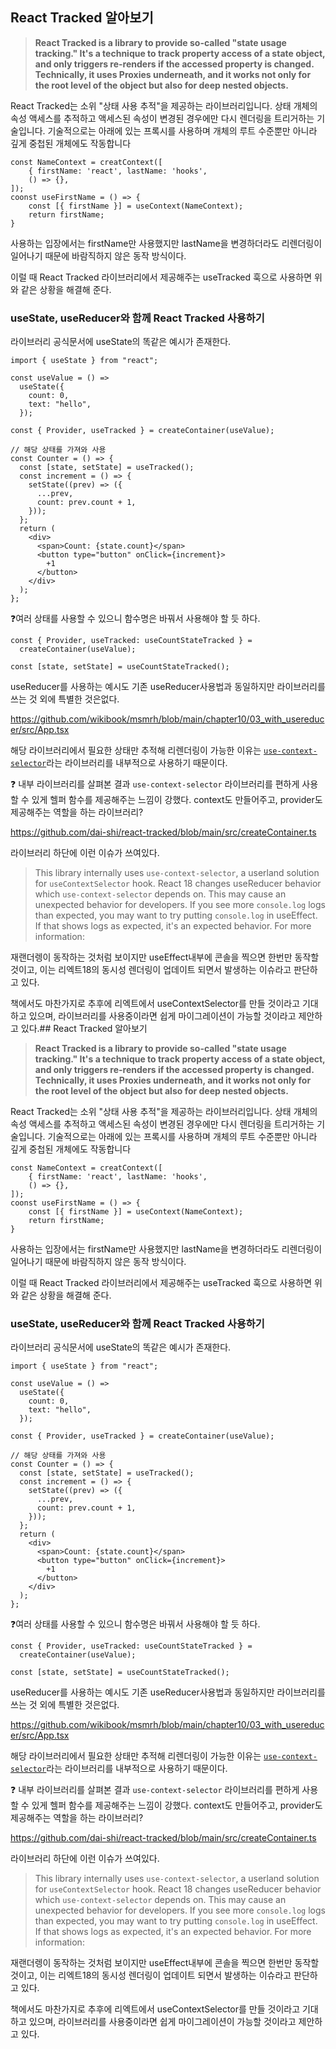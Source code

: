 ## React Tracked 알아보기

> **React Tracked is a library to provide so-called "state usage tracking." It's a technique to track property access of a state object, and only triggers re-renders if the accessed property is changed. Technically, it uses Proxies underneath, and it works not only for the root level of the object but also for deep nested objects.**

React Tracked는 소위 "상태 사용 추적"을 제공하는 라이브러리입니다. 상태 개체의 속성 액세스를 추적하고 액세스된 속성이 변경된 경우에만 다시 렌더링을 트리거하는 기술입니다. 기술적으로는 아래에 있는 프록시를 사용하며 개체의 루트 수준뿐만 아니라 깊게 중첩된 개체에도 작동합니다

>

```tsx
const NameContext = creatContext([
	{ firstName: 'react', lastName: 'hooks',
	() => {},
]);
coonst useFirstName = () => {
	const [{ firstName }] = useContext(NameContext);
	return firstName;
}
```

사용하는 입장에서는 firstName만 사용했지만 lastName을 변경하더라도 리렌더링이 일어나기 때문에 바람직하지 않은 동작 방식이다.

이럴 때 React Tracked 라이브러리에서 제공해주는 useTracked 훅으로 사용하면 위와 같은 상황을 해결해 준다.

### useState, useReducer와 함께 React Tracked 사용하기

라이브러리 공식문서에 useState의 똑같은 예시가 존재한다.

```tsx
import { useState } from "react";

const useValue = () =>
  useState({
    count: 0,
    text: "hello",
  });

const { Provider, useTracked } = createContainer(useValue);

// 해당 상태를 가져와 사용
const Counter = () => {
  const [state, setState] = useTracked();
  const increment = () => {
    setState((prev) => ({
      ...prev,
      count: prev.count + 1,
    }));
  };
  return (
    <div>
      <span>Count: {state.count}</span>
      <button type="button" onClick={increment}>
        +1
      </button>
    </div>
  );
};
```

❓여러 상태를 사용할 수 있으니 함수명은 바꿔서 사용해야 할 듯 하다.

```tsx
const { Provider, useTracked: useCountStateTracked } =
  createContainer(useValue);

const [state, setState] = useCountStateTracked();
```

useReducer를 사용하는 예시도 기존 useReducer사용법과 동일하지만 라이브러리를 쓰는 것 외에 특별한 것은없다.

https://github.com/wikibook/msmrh/blob/main/chapter10/03_with_usereducer/src/App.tsx

해당 라이브러리에서 필요한 상태만 추적해 리렌더링이 가능한 이유는 [`use-context-selector`](https://www.npmjs.com/package/use-context-selector)라는 라이브러리를 내부적으로 사용하기 때문이다.

❓ 내부 라이브러리를 살펴본 결과 `use-context-selector` 라이브러리를 편하게 사용할 수 있게 헬퍼 함수를 제공해주는 느낌이 강했다. context도 만들어주고, provider도 제공해주는 역할을 하는 라이브러리?

https://github.com/dai-shi/react-tracked/blob/main/src/createContainer.ts

라이브러리 하단에 이런 이슈가 쓰여있다.

> This library internally uses `use-context-selector`, a userland solution for `useContextSelector` hook. React 18 changes useReducer behavior which `use-context-selector` depends on. This may cause an unexpected behavior for developers. If you see more `console.log` logs than expected, you may want to try putting `console.log` in useEffect. If that shows logs as expected, it's an expected behavior. For more information:

재랜더렝이 동작하는 것처럼 보이지만 useEffect내부에 콘솔을 찍으면 한번만 동작할 것이고, 이는 리엑트18의 동시성 렌더링이 업데이트 되면서 발생하는 이슈라고 판단하고 있다.

>

책에서도 마찬가지로 추후에 리엑트에서 useContextSelector를 만들 것이라고 기대하고 있으며, 라이브러리를 사용중이라면 쉽게 마이그레이션이 가능할 것이라고 제안하고 있다.## React Tracked 알아보기

> **React Tracked is a library to provide so-called "state usage tracking." It's a technique to track property access of a state object, and only triggers re-renders if the accessed property is changed. Technically, it uses Proxies underneath, and it works not only for the root level of the object but also for deep nested objects.**

React Tracked는 소위 "상태 사용 추적"을 제공하는 라이브러리입니다. 상태 개체의 속성 액세스를 추적하고 액세스된 속성이 변경된 경우에만 다시 렌더링을 트리거하는 기술입니다. 기술적으로는 아래에 있는 프록시를 사용하며 개체의 루트 수준뿐만 아니라 깊게 중첩된 개체에도 작동합니다

>

```tsx
const NameContext = creatContext([
	{ firstName: 'react', lastName: 'hooks',
	() => {},
]);
coonst useFirstName = () => {
	const [{ firstName }] = useContext(NameContext);
	return firstName;
}
```

사용하는 입장에서는 firstName만 사용했지만 lastName을 변경하더라도 리렌더링이 일어나기 때문에 바람직하지 않은 동작 방식이다.

이럴 때 React Tracked 라이브러리에서 제공해주는 useTracked 훅으로 사용하면 위와 같은 상황을 해결해 준다.

### useState, useReducer와 함께 React Tracked 사용하기

라이브러리 공식문서에 useState의 똑같은 예시가 존재한다.

```tsx
import { useState } from "react";

const useValue = () =>
  useState({
    count: 0,
    text: "hello",
  });

const { Provider, useTracked } = createContainer(useValue);

// 해당 상태를 가져와 사용
const Counter = () => {
  const [state, setState] = useTracked();
  const increment = () => {
    setState((prev) => ({
      ...prev,
      count: prev.count + 1,
    }));
  };
  return (
    <div>
      <span>Count: {state.count}</span>
      <button type="button" onClick={increment}>
        +1
      </button>
    </div>
  );
};
```

❓여러 상태를 사용할 수 있으니 함수명은 바꿔서 사용해야 할 듯 하다.

```tsx
const { Provider, useTracked: useCountStateTracked } =
  createContainer(useValue);

const [state, setState] = useCountStateTracked();
```

useReducer를 사용하는 예시도 기존 useReducer사용법과 동일하지만 라이브러리를 쓰는 것 외에 특별한 것은없다.

https://github.com/wikibook/msmrh/blob/main/chapter10/03_with_usereducer/src/App.tsx

해당 라이브러리에서 필요한 상태만 추적해 리렌더링이 가능한 이유는 [`use-context-selector`](https://www.npmjs.com/package/use-context-selector)라는 라이브러리를 내부적으로 사용하기 때문이다.

❓ 내부 라이브러리를 살펴본 결과 `use-context-selector` 라이브러리를 편하게 사용할 수 있게 헬퍼 함수를 제공해주는 느낌이 강했다. context도 만들어주고, provider도 제공해주는 역할을 하는 라이브러리?

https://github.com/dai-shi/react-tracked/blob/main/src/createContainer.ts

라이브러리 하단에 이런 이슈가 쓰여있다.

> This library internally uses `use-context-selector`, a userland solution for `useContextSelector` hook. React 18 changes useReducer behavior which `use-context-selector` depends on. This may cause an unexpected behavior for developers. If you see more `console.log` logs than expected, you may want to try putting `console.log` in useEffect. If that shows logs as expected, it's an expected behavior. For more information:

재랜더렝이 동작하는 것처럼 보이지만 useEffect내부에 콘솔을 찍으면 한번만 동작할 것이고, 이는 리엑트18의 동시성 렌더링이 업데이트 되면서 발생하는 이슈라고 판단하고 있다.

>

책에서도 마찬가지로 추후에 리엑트에서 useContextSelector를 만들 것이라고 기대하고 있으며, 라이브러리를 사용중이라면 쉽게 마이그레이션이 가능할 것이라고 제안하고 있다.
